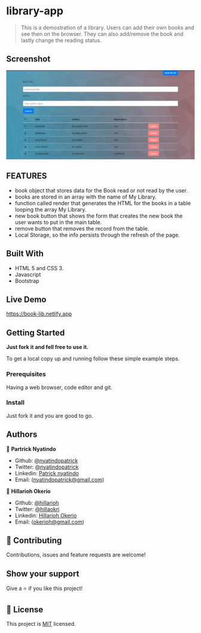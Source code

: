 # library-app

> This is a demostration of a library. Users can add their own books and see then on the browser. They can also add/remove the book and lastly change the reading status.

## Screenshot

![screenshot](./Images/screenshot.png)

## FEATURES

- book object that stores data for the Book read or not read by the user.
- books are stored in an array with the name of My Library.
- function called render that generates the HTML for the books in a table looping the array My Library.
- new book button that shows the form that creates the new book the user wants to put in the main table.
- remove button that removes the record from the table.
- Local Storage, so the info persists through the refresh of the page.

## Built With

- HTML 5 and CSS 3.
- Javascript
- Bootstrap

## Live Demo
https://book-lib.netlify.app

## Getting Started

**Just fork it and fell free to use it.**

To get a local copy up and running follow these simple example steps.

### Prerequisites

Having a web browser, code editor and git.

### Install

Just fork it and you are good to go.

## Authors

👤 **Partrick Nyatindo**

- Github: [@nyatindopatrick](https://github.com/nyatindopatrick)
- Twitter: [@nyatindopatrick](https://twitter.com/nyatindopatrick)
- Linkedin: [Patrick nyatindo](https://www.linkedin.com/in/nyatindopatrick/)
- Email: (nyatindopatrick@gmail.com)

👤 **Hillarioh Okerio**

- Github: [@hillarioh](https://github.com/hillarioh)
- Twitter: [@hillaokri](https://twitter.com/hillaokri)
- Linkedin: [Hillarioh Okerio](www.linkedin.com/in/hillaryokerio)
- Email: (okerioh@gmail.com)

## 🤝 Contributing

Contributions, issues and feature requests are welcome!

## Show your support

Give a ⭐️ if you like this project!

## 📝 License

This project is [MIT](./LICENSE) licensed.
